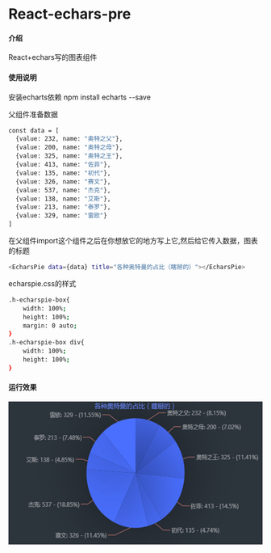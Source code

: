 # React-echars-pre

#### 介绍
React+echars写的图表组件

#### 使用说明
安装echarts依赖
npm install echarts --save 

父组件准备数据
```bash
const data = [
  {value: 232, name: "奥特之父"},
  {value: 200, name: "奥特之母"},
  {value: 325, name: "奥特之王"},
  {value: 413, name: "佐菲"},
  {value: 135, name: "初代"},
  {value: 326, name: "赛文"},
  {value: 537, name: "杰克"},
  {value: 138, name: "艾斯"},
  {value: 213, name: "泰罗"},
  {value: 329, name: "雷欧"}
]
```
在父组件import这个组件之后在你想放它的地方写上它,然后给它传入数据，图表的标题
```bash
<EcharsPie data={data} title="各种奥特曼的占比（瞎掰的）"></EcharsPie>
```
echarspie.css的样式
```bash
.h-echarspie-box{
	width: 100%;
	height: 100%;
	margin: 0 auto;
}
.h-echarspie-box div{
	width: 100%;
	height: 100%;
}
```
#### 运行效果
![runImg](show.gif)
